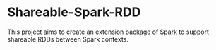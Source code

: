 # Shareable-Spark-RDD
This project aims to create an extension package of Spark to support shareable RDDs between Spark contexts.
